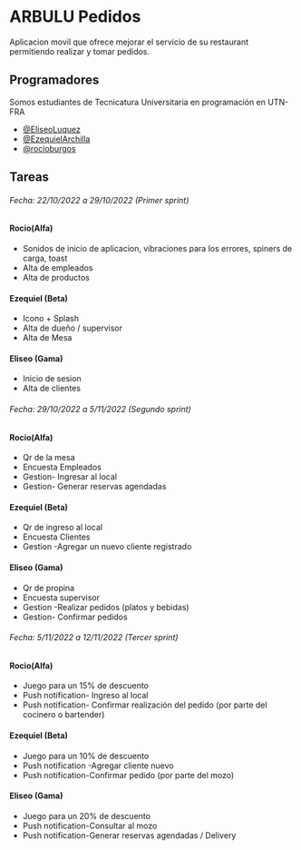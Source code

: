 
# ARBULU Pedidos

Aplicacion movil que ofrece mejorar el servicio de su restaurant permitiendo realizar y tomar pedidos. 


## Programadores

Somos estudiantes de Tecnicatura Universitaria en programación  en UTN-FRA
- [@EliseoLuquez](https://www.github.com/EliseoLuquez)
- [@EzequielArchilla](https://www.github.com/EzequielArchilla)
- [@rocioburgos](https://www.github.com/rocioburgos)

## Tareas

###### Fecha: 22/10/2022 a 29/10/2022 (Primer sprint)
 #### Rocio(Alfa)

 - Sonidos de inicio de aplicacion, vibraciones para los errores, spiners de carga, toast
 - Alta de empleados
 - Alta de productos


 #### Ezequiel (Beta)
- Icono + Splash
- Alta de dueño / supervisor
- Alta de Mesa

 #### Eliseo (Gama)
- Inicio de sesion
- Alta de clientes 

###### Fecha: 29/10/2022 a 5/11/2022 (Segundo sprint)
 #### Rocio(Alfa)
 
 - Qr de la mesa
 - Encuesta Empleados
 - Gestion- Ingresar al local
 - Gestion- Generar reservas agendadas


 #### Ezequiel (Beta)
- Qr de ingreso al local
- Encuesta Clientes 
- Gestion -Agregar un nuevo cliente registrado


 #### Eliseo (Gama)
- Qr de propina
- Encuesta supervisor
- Gestion -Realizar pedidos (platos y bebidas)
- Gestion- Confirmar pedidos

###### Fecha: 5/11/2022 a 12/11/2022 (Tercer sprint)
 #### Rocio(Alfa)

 - Juego para un 15% de descuento
 - Push notification- Ingreso al local
 - Push notification- Confirmar realización del pedido (por parte del cocinero o bartender)


 #### Ezequiel (Beta)
- Juego para un 10% de descuento
- Push notification -Agregar cliente nuevo
- Push notification-Confirmar pedido (por parte del mozo)


 #### Eliseo (Gama)
- Juego para un 20% de descuento
- Push notification-Consultar al mozo
- Push notification-Generar reservas agendadas / Delivery